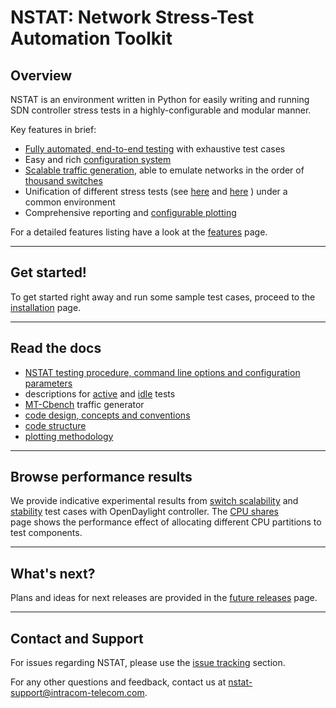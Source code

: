 # NSTAT: Network Stress-Test Automation Toolkit

## Overview 

NSTAT is an environment written in Python for easily writing and running 
SDN controller stress tests in a highly-configurable and modular manner. 

Key features in brief:
- [Fully automated, end-to-end testing](https://github.com/intracom-telecom-sdn/nstat/wiki/NSTAT#work-flow) with exhaustive test cases
- Easy and rich [configuration system](https://github.com/intracom-telecom-sdn/nstat/wiki/NSTAT#configuration-keys)
- [Scalable traffic generation](https://github.com/intracom-telecom-sdn/nstat/wiki/MT-Cbench), 
  able to emulate networks in the order of [thousand switches](https://github.com/intracom-telecom-sdn/nstat/wiki/ODL-scalability-results)
- Unification of different stress tests (see [here](https://github.com/intracom-telecom-sdn/nstat/wiki/SB-Active-Test)
  and [here](https://github.com/intracom-telecom-sdn/nstat/wiki/SB-Idle-Test) ) under a common environment
- Comprehensive reporting and [configurable plotting](https://github.com/intracom-telecom-sdn/nstat/wiki/Plotting)

For a detailed features listing have a look at the [features](https://github.com/intracom-telecom-sdn/nstat/wiki/Features) page. 

-----------------------------------------------------------

## Get started! 

To get started right away and run some sample test cases, proceed to the 
[installation](https://github.com/intracom-telecom-sdn/nstat/wiki/Installation) page. 

-----------------------------------------------------------

## Read the docs

- [NSTAT testing procedure, command line options and configuration parameters](https://github.com/intracom-telecom-sdn/nstat/wiki/NSTAT)
- descriptions for [active]( https://github.com/intracom-telecom-sdn/nstat/wiki/SB-Active-Test) 
  and [idle](https://github.com/intracom-telecom-sdn/nstat/wiki/SB-Idle-Test) tests
- [MT-Cbench](https://github.com/intracom-telecom-sdn/nstat/wiki/MT-Cbench) traffic generator
- [code design, concepts and conventions](https://github.com/intracom-telecom-sdn/nstat/wiki/Code-design)
- [code structure](https://github.com/intracom-telecom-sdn/nstat/wiki/Code-design#code-structure)
- [plotting methodology](https://github.com/intracom-telecom-sdn/nstat/wiki/Plotting)

-----------------------------------------------------------

## Browse performance results 

We provide indicative experimental results from [switch scalability](https://github.com/intracom-telecom-sdn/nstat/wiki/ODL-scalability-results) 
and [stability](https://github.com/intracom-telecom-sdn/nstat/wiki/ODL-stability-results) 
test cases with OpenDaylight controller. The [CPU shares](https://github.com/intracom-telecom-sdn/nstat/wiki/Cpu-shares)  
page shows the performance effect of allocating different CPU partitions 
to test components. 

-----------------------------------------------------------

## What's next?

Plans and ideas for next releases are provided in the [future releases](https://github.com/intracom-telecom-sdn/nstat/wiki/Future-releases) page.

-----------------------------------------------------------

## Contact and Support 

For issues regarding NSTAT, please use the [issue tracking](https://github.com/intracom-telecom-sdn/nstat/issues) section. 

For any other questions and feedback, contact us at [nstat-support@intracom-telecom.com](mailto:nstat-support@intracom-telecom.com).
